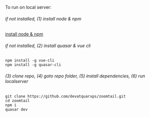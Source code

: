 To run on local server:

###### if not installed, (1) install node & npm
[install node & npm](https://nodejs.org/en/)

###### if not installed, (2) install quasar & vue cli
```
npm install -g vue-cli
npm install -g quasar-cli
```

###### (3) clone repo, (4) goto repo folder, (5) install dependencies, (6) run localserver

```
git clone https://github.com/devatquarxps/zoomtail.git
cd zoomtail
npm i
quasar dev
```
